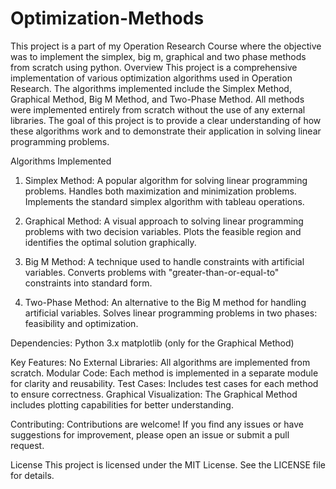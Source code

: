 # Optimization-Methods
This project is a part of my Operation Research Course where the objective was to implement the simplex, big m, graphical and two phase methods from scratch using python.
Overview
This project is a comprehensive implementation of various optimization algorithms used in Operation Research. The algorithms implemented include the Simplex Method, Graphical Method, Big M Method, and Two-Phase Method. All methods were implemented entirely from scratch without the use of any external libraries. The goal of this project is to provide a clear understanding of how these algorithms work and to demonstrate their application in solving linear programming problems.

Algorithms Implemented

1. Simplex Method:
A popular algorithm for solving linear programming problems.
Handles both maximization and minimization problems.
Implements the standard simplex algorithm with tableau operations.

2. Graphical Method:
A visual approach to solving linear programming problems with two decision variables.
Plots the feasible region and identifies the optimal solution graphically.

3. Big M Method:
A technique used to handle constraints with artificial variables.
Converts problems with "greater-than-or-equal-to" constraints into standard form.

4. Two-Phase Method:
An alternative to the Big M method for handling artificial variables.
Solves linear programming problems in two phases: feasibility and optimization.

Dependencies:
Python 3.x
matplotlib (only for the Graphical Method)

Key Features:
No External Libraries: All algorithms are implemented from scratch.
Modular Code: Each method is implemented in a separate module for clarity and reusability.
Test Cases: Includes test cases for each method to ensure correctness.
Graphical Visualization: The Graphical Method includes plotting capabilities for better understanding.

Contributing:
Contributions are welcome! If you find any issues or have suggestions for improvement, please open an issue or submit a pull request.

License
This project is licensed under the MIT License. See the LICENSE file for details.
